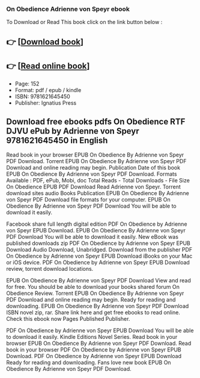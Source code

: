 ### On Obedience Adrienne von Speyr ebook

To Download or Read This book click on the link button below :

## 👉  [**[Download book](http://ebooksharez.info/download.php?group=book&from=github.com&id=700320&lnk=1081 "Download book")**]

## 👉  [**[Read online book](http://ebooksharez.info/download.php?group=book&from=github.com&id=700320&lnk=1081 "Read online book")**]


* Page: 152
* Format: pdf / epub / kindle
* ISBN: 9781621645450
* Publisher: Ignatius Press



## Download free ebooks pdfs On Obedience RTF DJVU ePub by Adrienne von Speyr 9781621645450 in English


Read book in your browser EPUB On Obedience By Adrienne von Speyr PDF Download. Torrent EPUB On Obedience By Adrienne von Speyr PDF Download and online reading may begin. Publication Date of this book EPUB On Obedience By Adrienne von Speyr PDF Download. Formats Available : PDF, ePub, Mobi, doc Total Reads - Total Downloads - File Size On Obedience EPUB PDF Download Read Adrienne von Speyr. Torrent download sites audio Books Publication EPUB On Obedience By Adrienne von Speyr PDF Download file formats for your computer. EPUB On Obedience By Adrienne von Speyr PDF Download You will be able to download it easily.

Facebook share full length digital edition PDF On Obedience by Adrienne von Speyr EPUB Download. EPUB On Obedience By Adrienne von Speyr PDF Download You will be able to download it easily. New eBook was published downloads zip PDF On Obedience by Adrienne von Speyr EPUB Download Audio Download, Unabridged. Download from the publisher PDF On Obedience by Adrienne von Speyr EPUB Download iBooks on your Mac or iOS device. PDF On Obedience by Adrienne von Speyr EPUB Download review, torrent download locations.

EPUB On Obedience By Adrienne von Speyr PDF Download View and read for free. You should be able to download your books shared forum On Obedience Review. Torrent EPUB On Obedience By Adrienne von Speyr PDF Download and online reading may begin. Ready for reading and downloading. EPUB On Obedience By Adrienne von Speyr PDF Download ISBN novel zip, rar. Share link here and get free ebooks to read online. Check this ebook now Pages Published Publisher.

PDF On Obedience by Adrienne von Speyr EPUB Download You will be able to download it easily. Kindle Editions Novel Series. Read book in your browser EPUB On Obedience By Adrienne von Speyr PDF Download. Read book in your browser PDF On Obedience by Adrienne von Speyr EPUB Download. PDF On Obedience by Adrienne von Speyr EPUB Download Ready for reading and downloading. Fans love new book EPUB On Obedience By Adrienne von Speyr PDF Download.






